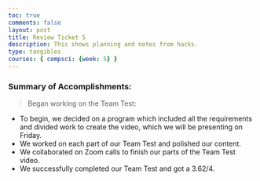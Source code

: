 ```yaml
---
toc: true
comments: false
layout: post
title: Review Ticket 5
description: This shows planning and notes from hacks.
type: tangibles
courses: { compsci: {week: 5} }
---
```


### Summary of Accomplishments:
> Began working on the Team Test:
- To begin, we decided on a program which included all the requirements and divided work to create the video, which we will be presenting on Friday.
- We worked on each part of our Team Test and polished our content.
- We collaborated on Zoom calls to finish our parts of the Team Test video.
- We successfully completed our Team Test and got a 3.62/4.
